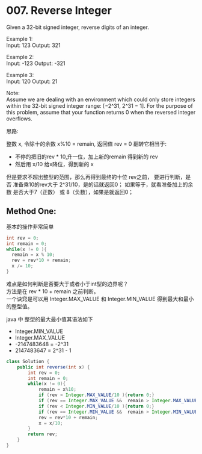 # 007. Reverse Integer


Given a 32-bit signed integer, reverse digits of an integer.

Example 1:  
Input: 123
Output: 321

Example 2:   
Input: -123
Output: -321

Example 3:   
Input: 120
Output: 21

Note:  
Assume we are dealing with an environment which could only store integers within the 32-bit signed integer range: [−2^31,  2^31 − 1]. For the purpose of this problem, assume that your function returns 0 when the reversed integer overflows.

思路:

整数 x, 令除十的余数 x%10 = remain, 返回值 rev = 0
翻转它相当于:
* 不停的把旧的rev * 10,升一位，加上新的remain 得到新的 rev
* 然后用 x/10 给x降位，得到新的 x

但是要求不超出整型的范围，那么再得到最终的十位 rev之前，
要进行判断，是否 准备乘10的rev大于 2^31/10，是的话就返回0；
如果等于，就看准备加上的余数 是否大于7（正数） 或 8（负数），如果是就返回0；

## Method One:
基本的操作非常简单
```java
int rev = 0;
int remain = 0;
while(x != 0 ){
  remain = x % 10;
  rev = rev*10 + remain;
  x /= 10;
}
```
难点是如何判断是否要大于或者小于int型的边界呢？   
方法是在 rev * 10 + remain 之前判断。   
一个诀窍是可以用 Integer.MAX_VALUE 和 Integer.MIN_VALUE 得到最大和最小的整型值。

java 中 整型的最大最小值其语法如下

* Integer.MIN_VALUE
* Integer.MAX_VALUE
* -2147483648 = -2^31
* 2147483647 = 2^31 - 1

```java
class Solution {
    public int reverse(int x) {      
        int rev = 0;
        int remain = 0;
        while(x != 0){
            remain = x%10;
            if (rev > Integer.MAX_VALUE/10 ){return 0;}
            if (rev == Integer.MAX_VALUE &&  remain > Integer.MAX_VALUE%10 ){return 0;}
            if (rev < Integer.MIN_VALUE/10 ){return 0;}
            if (rev == Integer.MIN_VALUE &&  remain > Integer.MIN_VALUE%10 ){return 0;}
            rev = rev*10 + remain;
            x = x/10;
        }
        return rev;
    }
}
```
